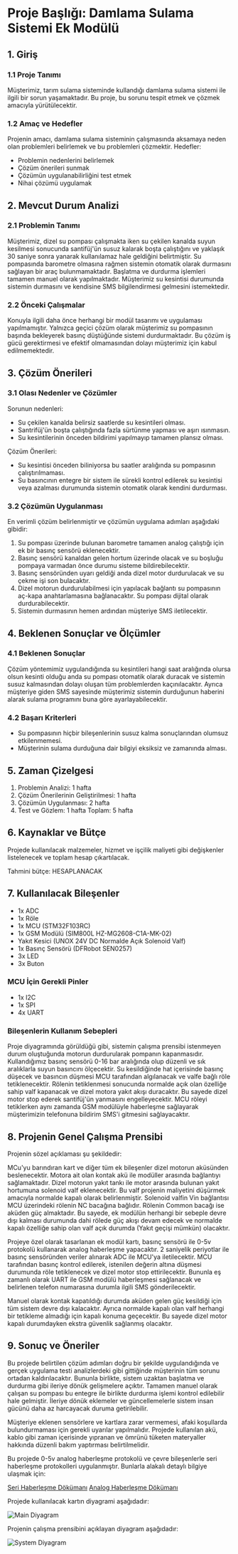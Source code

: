 # Proje Başlığı: Damlama Sulama Sistemi Ek Modülü

## 1. Giriş
### 1.1 Proje Tanımı
Müşterimiz, tarım sulama sisteminde kullandığı damlama sulama sistemi ile ilgili bir sorun yaşamaktadır. Bu proje, bu sorunu tespit etmek ve çözmek amacıyla yürütülecektir.

### 1.2 Amaç ve Hedefler
Projenin amacı, damlama sulama sisteminin çalışmasında aksamaya neden olan problemleri belirlemek ve bu problemleri çözmektir. Hedefler:
- Problemin nedenlerini belirlemek
- Çözüm önerileri sunmak
- Çözümün uygulanabilirliğini test etmek
- Nihai çözümü uygulamak

## 2. Mevcut Durum Analizi
### 2.1 Problemin Tanımı
Müşterimiz, dizel su pompası çalışmakta iken su çekilen kanalda suyun kesilmesi sonucunda santifüj'ün susuz kalarak boşta çalıştığını ve yaklaşık 30 saniye sonra yanarak kullanılamaz hale geldiğini belirtmiştir. Su pompasında barometre olmasına rağmen sistemin otomatik olarak durmasını sağlayan bir araç bulunmamaktadır. Başlatma ve durdurma işlemleri tamamen manuel olarak yapılmaktadır. Müşterimiz su kesintisi durumunda sistemin durmasını ve kendisine SMS bilgilendirmesi gelmesini istemektedir.

### 2.2 Önceki Çalışmalar
Konuyla ilgili daha önce herhangi bir modül tasarımı ve uygulaması yapılmamıştır. Yalnızca geçici çözüm olarak müşterimiz su pompasının başında bekleyerek basınç düştüğünde sistemi durdurmaktadır. Bu çözüm iş gücü gerektirmesi ve efektif olmamasından dolayı müşterimiz için kabul edilmemektedir.

## 3. Çözüm Önerileri
### 3.1 Olası Nedenler ve Çözümler
Sorunun nedenleri:
- Su çekilen kanalda belirsiz saatlerde su kesintileri olması.
- Santrifüj'ün boşta çalıştığında fazla sürtünme yapması ve aşırı ısınmasın.
- Su kesintilerinin önceden bildirimi yapılmayıp tamamen plansız olması.

Çözüm Önerileri:
- Su kesintisi önceden biliniyorsa bu saatler aralığında su pompasının çalıştırılmaması.
- Su basıncının entegre bir sistem ile sürekli kontrol edilerek su kesintisi veya azalması durumunda sistemin otomatik olarak kendini durdurması.

### 3.2 Çözümün Uygulanması
En verimli çözüm belirlenmiştir ve çözümün uygulama adımları aşağıdaki gibidir:
1. Su pompası üzerinde bulunan barometre tamamen analog çalıştığı için ek bir basınç sensörü eklenecektir.
2. Basınç sensörü kanaldan gelen hortum üzerinde olacak ve su boşluğu pompaya varmadan önce durumu sisteme bildirebilecektir.
3. Basınç sensöründen uyarı geldiği anda dizel motor durdurulacak ve su çekme işi son bulacaktır.
4. Dizel motorun durdurulabilmesi için yapılacak bağlantı su pompasının aç-kapa anahtarlamasına bağlanacaktır. Su pompası dijital olarak durdurabilecektir.
5. Sistemin durmasının hemen ardından müşteriye SMS iletilecektir.

## 4. Beklenen Sonuçlar ve Ölçümler
### 4.1 Beklenen Sonuçlar
Çözüm yöntemimiz uygulandığında su kesintileri hangi saat aralığında olursa olsun kesinti olduğu anda su pompası otomatik olarak duracak ve sistemin susuz kalmasından dolayı oluşan tüm problemlerden kaçınılacaktır. Ayrıca müşteriye giden SMS sayesinde müşterimiz sistemin durduğunun haberini alarak sulama programını buna göre ayarlayabilecektir.

### 4.2 Başarı Kriterleri

- Su pompasının hiçbir bileşenlerinin susuz kalma sonuçlarından olumsuz etkilenmemesi.
- Müşterinin sulama durduğuna dair bilgiyi eksiksiz ve zamanında alması.

## 5. Zaman Çizelgesi

1. Problemin Analizi: 1 hafta
2. Çözüm Önerilerinin Geliştirilmesi: 1 hafta
3. Çözümün Uygulanması: 2 hafta
4. Test ve Gözlem: 1 hafta
Toplam: 5 hafta

## 6. Kaynaklar ve Bütçe
Projede kullanılacak malzemeler, hizmet ve işçilik maliyeti gibi değişkenler listelenecek ve toplam hesap çıkartılacak.

Tahmini bütçe: HESAPLANACAK


## 7. Kullanılacak Bileşenler

- 1x ADC
- 1x Röle
- 1x MCU (STM32F103RC)
- 1x GSM Modülü (SIM800L HZ-MG2608-C1A-MK-02)
- Yakıt Kesici (UNOX 24V DC Normalde Açık Solenoid Valf)
- 1x Basınç Sensörü (DFRobot SEN0257)
- 3x LED
- 3x Buton

### MCU İçin Gerekli Pinler
- 1x I2C
- 1x SPI
- 4x UART

### Bileşenlerin Kullanım Sebepleri

Proje diyagramında görüldüğü gibi, sistemin çalışma prensibi istenmeyen durum oluştuğunda motorun durdurularak pompanın kapanmasıdır. Kullandığımız basınç sensörü 0-16 bar aralığında olup düzenli ve sık aralıklarla suyun basıncını ölçecektir. Su kesildiğinde hat içerisinde basınç düşecek ve basıncın düşmesi MCU tarafından algılanacak ve valfe bağlı röle tetiklenecektir. Rölenin tetiklenmesi sonucunda normalde açık olan özelliğe sahip valf kapanacak ve dizel motora yakıt akışı duracaktır. Bu sayede dizel motor stop ederek santifüj'ün yanmasını engelleyecektir. MCU röleyi tetiklerken aynı zamanda GSM modülüyle haberleşme sağlayarak müşterimizin telefonuna bildirim SMS'i gitmesini sağlayacaktır.

## 8. Projenin Genel Çalışma Prensibi

Projenin sözel açıklaması şu şekildedir:

MCu'yu barındıran kart ve diğer tüm ek bileşenler dizel motorun aküsünden beslenecektir. Motora ait olan kontak akü ile modüller arasında bağlantıyı sağlamaktadır. Dizel motorun yakıt tankı ile motor arasında bulunan yakıt hortumuna solenoid valf eklenecektir. Bu valf projenin maliyetini düşürmek amacıyla normalde kapalı olarak belirlenmiştir. Solenoid valfin Vin bağlantısı MCU üzerindeki rölenin NC bacağına bağlıdır. Rölenin Common bacağı ise aküden güç almaktadır. Bu sayede, ek modülün herhangi bir sebeple devre dışı kalması durumunda dahi rölede güç akışı devam edecek ve normalde kapalı özelliğe sahip olan valf açık durumda (Yakıt geçişi mümkün) olacaktır.

Projeye özel olarak tasarlanan ek modül kartı, basınç sensörü ile 0-5v protokolü kullanarak analog haberleşme yapacaktır. 2 saniyelik periyotlar ile basınç sensöründen veriler alınarak ADC ile MCU'ya iletilecektir. MCU tarafından basınç kontrol edilerek, istenilen değerin altına düşmesi durumunda röle tetiklenecek ve dizel motor stop ettirilecektir. Bununla eş zamanlı olarak UART ile GSM modülü haberleşmesi sağlanacak ve belirlenen telefon numarasına durumla ilgili SMS gönderilecektir.

Manuel olarak kontak kapatıldığı durumda aküden gelen güç kesildiği için tüm sistem devre dışı kalacaktır. Ayrıca normalde kapalı olan valf herhangi bir tetikleme almadığı için kapalı konuma geçecektir. Bu sayede dizel motor kapalı durumdayken ekstra güvenlik sağlanmış olacaktır.
## 9. Sonuç ve Öneriler
Bu projede belirtilen çözüm adımları doğru bir şekilde uygulandığında ve gerçek uygulama testi analizlerdeki gibi gittiğinde müşterinin tüm sorunu ortadan kaldırılacaktır. Bununla birlikte, sistem uzaktan başlatma ve durdurma gibi ileriye dönük gelişmelere açıktır. Tamamen manuel olarak çalışan su pompası bu entegre ile birlikte durdurma işlemi kontrol edilebilir hale gelmiştir. İleriye dönük eklemeler ve güncellemelerle sistem insan gücünü daha az harcayacak duruma getirilebilir.

Müşteriye eklenen sensörlere ve kartlara zarar vermemesi, afaki koşullarda bulundurmaması için gerekli uyarılar yapılmalıdır. Projede kullanılan akü, kablo gibi zaman içerisinde yıpranan ve ömrünü tüketen materyaller hakkında düzenli bakım yaptırması belirtilmelidir.

Bu projede 0-5v analog haberleşme protokolü ve çevre bileşenlerle seri haberleşme protokolleri uygulanmıştır. Bunlarla alakalı detaylı bilgiye ulaşmak için:

[Seri Haberleşme Dökümanı](https://github.com/hidroel/staj-2024/blob/main/documents/serial.md)
[Analog Haberleşme Dökümanı](https://github.com/hidroel/staj-2024/blob/main/documents/analog.md)


Projede kullanılacak kartın diyagrami aşağıdadır:

![Main Diyagram](documents/images/Staj-2024-Main.png)

Projenin çalışma prensibini açıklayan diyagram aşağıdadır:

![System Diyagram](documents/images/Staj-2024-System.png)

